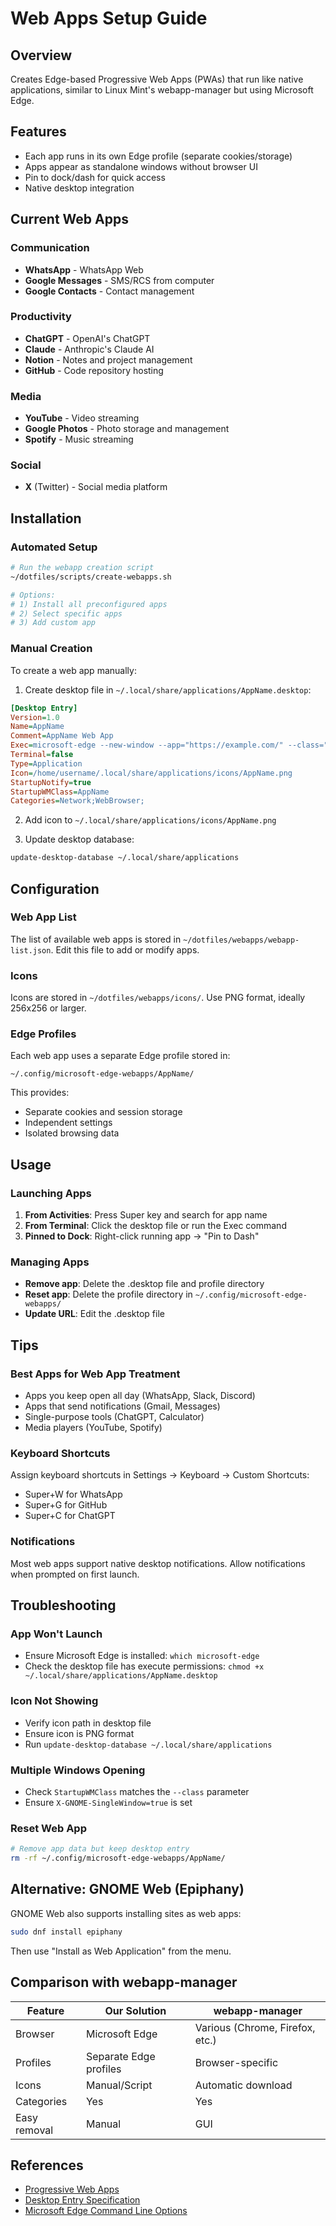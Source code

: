 # Web Apps Setup Guide

## Overview
Creates Edge-based Progressive Web Apps (PWAs) that run like native applications, similar to Linux Mint's webapp-manager but using Microsoft Edge.

## Features
- Each app runs in its own Edge profile (separate cookies/storage)
- Apps appear as standalone windows without browser UI
- Pin to dock/dash for quick access
- Native desktop integration

## Current Web Apps

### Communication
- **WhatsApp** - WhatsApp Web
- **Google Messages** - SMS/RCS from computer
- **Google Contacts** - Contact management

### Productivity
- **ChatGPT** - OpenAI's ChatGPT
- **Claude** - Anthropic's Claude AI
- **Notion** - Notes and project management
- **GitHub** - Code repository hosting

### Media
- **YouTube** - Video streaming
- **Google Photos** - Photo storage and management
- **Spotify** - Music streaming

### Social
- **X** (Twitter) - Social media platform

## Installation

### Automated Setup
```bash
# Run the webapp creation script
~/dotfiles/scripts/create-webapps.sh

# Options:
# 1) Install all preconfigured apps
# 2) Select specific apps
# 3) Add custom app
```

### Manual Creation
To create a web app manually:

1. Create desktop file in `~/.local/share/applications/AppName.desktop`:
```ini
[Desktop Entry]
Version=1.0
Name=AppName
Comment=AppName Web App
Exec=microsoft-edge --new-window --app="https://example.com/" --class="AppName" --user-data-dir="/home/username/.config/microsoft-edge-webapps/AppName"
Terminal=false
Type=Application
Icon=/home/username/.local/share/applications/icons/AppName.png
StartupNotify=true
StartupWMClass=AppName
Categories=Network;WebBrowser;
```

2. Add icon to `~/.local/share/applications/icons/AppName.png`

3. Update desktop database:
```bash
update-desktop-database ~/.local/share/applications
```

## Configuration

### Web App List
The list of available web apps is stored in `~/dotfiles/webapps/webapp-list.json`. Edit this file to add or modify apps.

### Icons
Icons are stored in `~/dotfiles/webapps/icons/`. Use PNG format, ideally 256x256 or larger.

### Edge Profiles
Each web app uses a separate Edge profile stored in:
```
~/.config/microsoft-edge-webapps/AppName/
```

This provides:
- Separate cookies and session storage
- Independent settings
- Isolated browsing data

## Usage

### Launching Apps
1. **From Activities**: Press Super key and search for app name
2. **From Terminal**: Click the desktop file or run the Exec command
3. **Pinned to Dock**: Right-click running app → "Pin to Dash"

### Managing Apps
- **Remove app**: Delete the .desktop file and profile directory
- **Reset app**: Delete the profile directory in `~/.config/microsoft-edge-webapps/`
- **Update URL**: Edit the .desktop file

## Tips

### Best Apps for Web App Treatment
- Apps you keep open all day (WhatsApp, Slack, Discord)
- Apps that send notifications (Gmail, Messages)
- Single-purpose tools (ChatGPT, Calculator)
- Media players (YouTube, Spotify)

### Keyboard Shortcuts
Assign keyboard shortcuts in Settings → Keyboard → Custom Shortcuts:
- Super+W for WhatsApp
- Super+G for GitHub
- Super+C for ChatGPT

### Notifications
Most web apps support native desktop notifications. Allow notifications when prompted on first launch.

## Troubleshooting

### App Won't Launch
- Ensure Microsoft Edge is installed: `which microsoft-edge`
- Check the desktop file has execute permissions: `chmod +x ~/.local/share/applications/AppName.desktop`

### Icon Not Showing
- Verify icon path in desktop file
- Ensure icon is PNG format
- Run `update-desktop-database ~/.local/share/applications`

### Multiple Windows Opening
- Check `StartupWMClass` matches the `--class` parameter
- Ensure `X-GNOME-SingleWindow=true` is set

### Reset Web App
```bash
# Remove app data but keep desktop entry
rm -rf ~/.config/microsoft-edge-webapps/AppName/
```

## Alternative: GNOME Web (Epiphany)
GNOME Web also supports installing sites as web apps:
```bash
sudo dnf install epiphany
```
Then use "Install as Web Application" from the menu.

## Comparison with webapp-manager
| Feature | Our Solution | webapp-manager |
|---------|-------------|----------------|
| Browser | Microsoft Edge | Various (Chrome, Firefox, etc.) |
| Profiles | Separate Edge profiles | Browser-specific |
| Icons | Manual/Script | Automatic download |
| Categories | Yes | Yes |
| Easy removal | Manual | GUI |

## References
- [Progressive Web Apps](https://developer.mozilla.org/en-US/docs/Web/Progressive_web_apps)
- [Desktop Entry Specification](https://specifications.freedesktop.org/desktop-entry-spec/latest/)
- [Microsoft Edge Command Line Options](https://docs.microsoft.com/en-us/deployedge/microsoft-edge-configure-kiosk-mode)